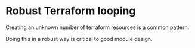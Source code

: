 # Robust Terraform looping

Creating an unknown number of terraform resources is a common pattern.

Doing this in a robust way is critical to good module design.
